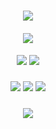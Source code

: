 ### <p align="center"> ![](https://files.catbox.moe/1acswk.gif)
#### <p align="center">![](https://komarev.com/ghpvc/?username=darlingness&label=🛜&color=FFBBFF&style=plastic)
#### <p align="center"> [![](https://files.catbox.moe/59qc2m.png)](https://fris.straw.page/) [![](https://files.catbox.moe/blfqz0.png)](https://fri.atabook.org)
### <p align="center"> [![](https://files.catbox.moe/1befow.png)](https://fricomms.carrd.co/) [![](https://files.catbox.moe/rpq8os.png)](https://rentry.co/confession-) [![](https://files.catbox.moe/qg5zh2.png)](https://linktr.ee/fricore)
### <p align="center"> ![](https://files.catbox.moe/j0191b.png)
